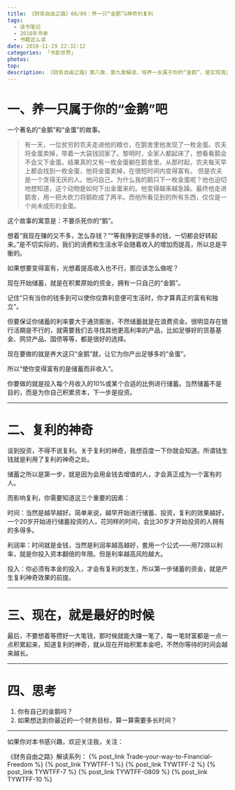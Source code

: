 ```yaml
---
title: 《财务自由之路》08/09：养一只“金鹅”&神奇的复利
tags:
  - 读书笔记
  - 2018年书单
  - 书籍这么读
date: 2018-11-29 22:32:12
categories: 「书影世界」
photos:
top:
description: 《财务自由之路》第八章、第九章解读，培养一支属于你的“金鹅”，是实现真正财务自由的第一步，了解复利的神奇，并运用它。
---
```


# 一、养一只属于你的“金鹅”吧

一个著名的“金鹅”和“金蛋”的故事。

> 有一天，一位贫穷的农夫走进他的粮仓，在鹅舍里他发现了一枚金蛋。农夫将金蛋卖掉，带着一大袋钱回家了。黎明时，全家人都起床了，想看看鹅会不会又下金蛋。结果真的又有一枚金蛋躺在鹅舍里。从那时起，农夫每天早上都会找到一枚金蛋，他将金蛋卖掉，在很短时间内变得富有。
但是农夫是一个贪得无厌的人。他问自己，为什么我的鹅只下一枚金蛋呢？他也迫切地想知道，这个动物是如何下出金蛋来的。他变得越来越急躁。最终他走进鹅舍，用一把大砍刀将鹅砍成了两半。而他所看见到的所有东西，仅仅是一个尚未成形的金蛋。

这个故事的寓意是：不要杀死你的“鹅”。

想着“我现在赚的又不多，怎么存钱？”“等我挣到足够多的钱，一切都会好转起来。”是不切实际的，我们的消费和生活水平会随着收入的增加而提高，所以总是平衡的。

如果想要变得富有，光想着提高收入也不行，那应该怎么做呢？

现在开始储蓄，就是在积累原始的资金，拥有一只自己的“金鹅”。

记住“只有当你的钱多到可以使你仅靠利息便可生活时，你才算真正的富有和独立”。

但要保证你储蓄的利率要大于通货膨胀，不然储蓄就是在浪费资金。很明显存在银行活期是不行的，就需要我们去寻找其他更高利率的产品，比如足够好的货基基金、网贷产品、国债等等，都是很好的选择。

现在要做的就是养大这只“金鹅”就，让它为你产出足够多的“金蛋”。

所以“使你变得富有的是储蓄而非收入”。

你要做的就是投入每个月收入的10%或某个合适的比例进行储蓄。当然储蓄不是目的，而是为你自己积累资本，下一步是投资。

---

# 二、复利的神奇

谈到投资，不得不说复利。关于复利的神奇，我想百度一下你就会知道。所谓钱生钱就是利用了复利的神奇之处。

储蓄之所以是第一步，就是因为会用金钱去增值的人，才会真正成为一个富有的人。

而影响复利，你需要知道这三个重要的因素：

时间：当然是越早越好。简单来说，越早开始进行储蓄、投资，复利的效果越好，一个20岁开始进行储蓄投资的人，花同样的时间，会比30岁才开始投资的人拥有的多得多。

利润率：时间就是金钱，当然是利润率越高越好，套用一个公式——用72除以利率，就是你投入资本翻倍的年限。但是利率越高风险越大。

投入：你必须有本金的投入，才会有复利的发生，所以第一步储蓄的资金，就是产生复利神奇效果的前提。

---

# 三、现在，就是最好的时候

最后，不要想着等攒好一大笔钱，那时候就能大赚一笔了，每一笔财富都是一点一点积累起来，知道复利的神奇，就从现在开始积累本金吧，不然你等待的时间会越来越长。

---

# 四、思考

1. 你有自己的金鹅吗？
2. 如果想达到你最近的一个财务目标，算一算需要多长时间？

---
如果你对本书感兴趣，欢迎关注我，关注：

《财务自由之路》解读系列：
{% post_link Trade-your-way-to-Financial-Freedom %}
{% post_link TYWTFF-1 %}
{% post_link TYWTFF-2 %}
{% post_link TYWTFF-7 %}
{% post_link TYWTFF-0809 %}
{% post_link TYWTFF-10 %}
